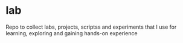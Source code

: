 # lab
Repo to collect labs, projects, scriptss and experiments that I use for learning, exploring and gaining hands-on experience
